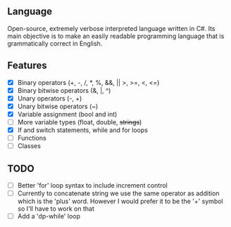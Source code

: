 ## Language
Open-source, extremely verbose interpreted language written in C#. Its main objective is to make an easily readable programming language that is grammatically correct in English.

## Features
- [x] Binary operators (+, -, /, *, %, &&, || >, >=, <, <=)
- [x] Binary bitwise operators (&, |, ^)
- [x] Unary operators (-, +)
- [x] Unary bitwise operators (~)
- [x] Variable assignment (bool and int)
- [ ] More variable types (float, double, ~~strings~~)
- [x] If and switch statements, while and for loops
- [ ] Functions
- [ ] Classes

## TODO
- [ ] Better 'for' loop syntax to include increment control
- [ ] Currently to concatenate string we use the same operator as addition which is the 'plus' word. However I would prefer it to be the '+' symbol so I'll have to work on that
- [ ] Add a 'dp-while' loop
